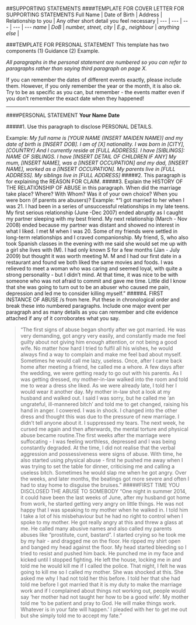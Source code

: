##SUPPORTING STATEMENTS
####TEMPLATE FOR COVER LETTER FOR SUPPORTING STATEMENTS
Full Name | Date of Birth | Address | Relationship to you | Any other short detail you feel necessary |
--- | --- | --- | --- | --- 
*name* | *DoB* |  *number, street, city* | *E.g., neighbour* | *anything else* |


###TEMPLATE FOR PERSONAL STATEMENT
This template has two components (1) Guidance (2) Example. 

*All paragraphs in the personal statement are numbered so you can refer to paragraphs rather than saying third paragraph on page X.* 

If you can remember the dates of different events exactly, please include them. However, if you only remember the year or the month, it is also ok. Try to be as specific as you can, but remember - the events matter even if you don’t remember the exact date when they happened!

------

####PERSONAL STATEMENT
**Your Name**
**Date**

#####1. Use this paragraph to disclose PERSONAL DETAILS.

Example: *My full name is [YOUR NAME (INSERT MAIDEN NAME)] and my date of birth is [INSERT DOB]. I am of [X] nationality. I was born in [CITY], [COUNTRY] And I currently reside at [FULL ADDRESS]. I have [SIBLINGS]: NAME OF SIBLINGS. I have [INSERT DETAIL OF CHILDREN IF ANY] My mum, [INSERT NAME], was a [INSERT OCCUPATION] and my dad, [INSERT NAME], worked as a [INSERT OCCUPATION]. My parents live in [FULL ADDRESS]. My siblings live in [FULL ADDRESS]*
#####2. This paragraph is for explaining the REASON FOR CLAIM.
#####3. Explain the HISTORY OF THE RELATIONSHIP OF ABUSE in this paragraph. When did the marriage take place? Where? With Whom? Was it of your own choice? When you were born (if parents are abusers)?
Example: *“I got married to her when I was 21. I had been in a series of unsuccessful relationships in my late teens. My first serious relationship (June -Dec 2007) ended abruptly as I caught my partner sleeping with my best friend. My next relationship (March - Nov 2008) ended because my partner was distant and showed no interest in what I liked. I met M when I was 20. Some of my friends were settled in long-term relationships and I craved companionship. My friend, S, who also took Spanish classes in the evening with me said she would set me up with a girl she lives with (M). I had only known S for a few months (Jan - July 2009) but thought it was worth meeting M. M and I had our first date in a restaurant and found we both liked the same movies and foods. I was relieved to meet a woman who was caring and seemed loyal, with quite a strong personality - but I didn’t mind. At that time, it was nice to be with someone who was not afraid to commit and gave me time. Little did I know that she was going to turn out to be an abuser who caused me pain, depression and led me to consider killing myself.”
#####4. FIRST INSTANCE OF ABUSE /s from here. Put these in chronological order and break these into numbered paragraphs. Include one major event per paragraph and as many details as you can remember and cite evidence attached if any of it corroborates what you say.
>“The first signs of abuse began shortly after we got married. He was very demanding, got angry very easily, and constantly made me feel guilty about not giving him enough attention, or not being a good wife. No matter how hard I tried to fulfil all his wishes, he would always find a way to complain and make me feel bad about myself. Sometimes he would call me lazy, useless. Once, after I came back home after meeting a friend, he called me a whore. A few days after the wedding, we were getting ready to go out with his parents. As I was getting dressed, my mother-in-law walked into the room and told me to wear a dress she liked. As we were already late, I told her I would wear it another day.  My mother in-law shot a look at my husband and walked out. I said I was sorry, but he called me ‘an ungrateful, ill-mannered bitch’ and told me to get changed, raising his hand in anger. I cowered. I was in shock. I changed into the other dress and thought this was due to the pressure of new marriage. I didn’t tell anyone about it. I suppressed my tears. The next week, he cursed me again and then afterwards, the mental torture and physical abuse became routine.The first weeks after the marriage were suffocating - I was feeling worthless, depressed and I was being constantly degraded. At the time, I did not realise that the verbal aggression and possessiveness were signs of abuse. With time, he also started using physical abuse - first he pushed me away when I was trying to set the table for dinner, criticising me and calling a useless bitch. Sometimes he would slap me when he got angry. Over the weeks, and later months, the beatings got more severe and often I had to stay home to disguise the bruises.”
#####FIRST TIME YOU DISCLOSED THE ABUSE TO SOMEBODY
>“One night in summer 2014, it could have been the last weeks of June, after my husband got home from work, he started getting very angry on little things. He was not happy that I was speaking to my mother when he walked in. I told him I take a lot of his misbehaviour but he had no right to control when I spoke to my mother. He got really angry at this and threw a glass at me. He called many abusive names and also called my parents abuses like “prostitute, cunt, bastard”. I started crying so he took me by my hair - and dragged me on the floor. He ripped my shirt open and banged my head against the floor. My head started bleeding so I tried to resist and pushed him back. He punched me in my face and kicked until I stopped fighting. He left the house, locking me in and told me he would kill me if I called the police. That night, I felt he was going to kill me so I called my mother. She was shocked at this. She asked me why I had not told her this before. I told her that she had told me before I got married that it is my duty to make the marriage work and if I complained about things not working out, people would say ‘her mother had not taught her how to be a good wife’.  My mother told me ‘to be patient and pray to God. He will make things work. Whatever is in your fate will happen.’ I pleaded with her to get me out but she simply told me to accept my fate.”
